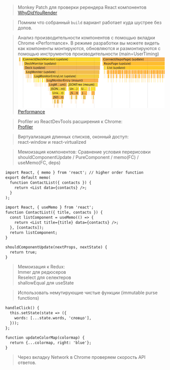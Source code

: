 > Monkey Patch для проверки ререндера React компонентов\
[WhyDidYouRender](https://github.com/welldone-software/why-did-you-render)

> Помним что собранный `build` вариант работает куда шустрее без допов.

> Анализ производительности компонентов с помощью вкладки
Chrome «Performance». В режиме разработки вы можете видеть
как компоненты монтируются, обновляются и размонтируются с
помощью инструментов производительности (main=UserTiming)\
[<img src="chrome_perf.png" width="600"/>](chrome_perf.png)\
[Performance](https://calibreapp.com/blog/react-performance-profiling-optimization)

> Profiler из ReactDevTools расширения к Chrome:\
[Profiler](https://ru.reactjs.org/blog/2018/09/10/introducing-the-react-profiler.html)

> Виртуализация длинных списков, оконный доступ:\
react-window и react-virtualized

> Мемоизация компонентов: Сравнение условия перерисовки\
shouldComponentUpdate / PureComponent / memo(FC) / useMemo(FC, deps)
```
import React, { memo } from 'react'; // higher order function
export default memo(
  function ContactList({ contacts }) {
    return <List data={contacts} />;
  }
);
```
```
import React, { useMemo } from 'react';
function ContactList({ title, contacts }) {
  const listComponent = useMemo(() => {
    return <List title={title} data={contacts} />;
  }, [contacts]);
  return listComponent;
}
```
```
shouldComponentUpdate(nextProps, nextState) {
  return true;
}
```

> Мемоизация к Redux:\
Immer для редюсеров\
Reselect для селектеров\
shallowEqual для useState

> Использовать немутирующие чистые функции (immutable purse functions)
```
handleClick() {
  this.setState(state => ({
    words: [...state.words, 'словцо'],
  }));
};
```
```
function updateColorMap(colormap) {
  return {...colormap, right: 'blue'};
}
```

> Через вкладку Network в Chrome проверяем скорость API ответов.
